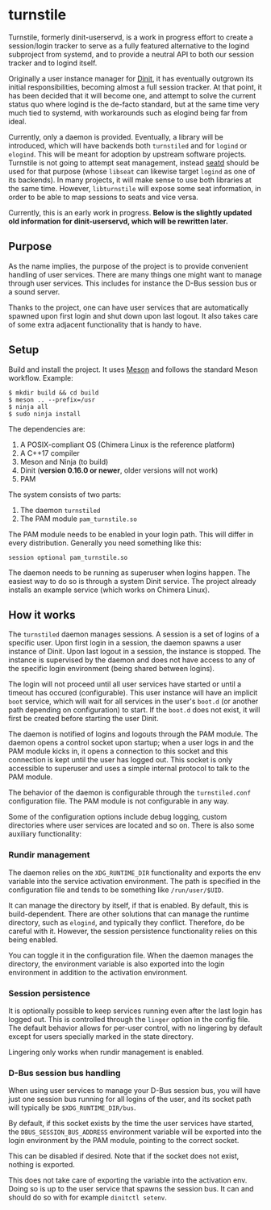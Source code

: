 # turnstile

Turnstile, formerly dinit-userservd, is a work in progress effort to create
a session/login tracker to serve as a fully featured alternative to the logind
subproject from systemd, and to provide a neutral API to both our session
tracker and to logind itself.

Originally a user instance manager for [Dinit](https://github.com/davmac314/dinit),
it has eventually outgrown its initial responsibilities, becoming almost a full
session tracker. At that point, it has been decided that it will become one, and
attempt to solve the current status quo where logind is the de-facto standard,
but at the same time very much tied to systemd, with workarounds such as elogind
being far from ideal.

Currently, only a daemon is provided. Eventually, a library will be introduced,
which will have backends both `turnstiled` and for `logind` or `elogind`. This
will be meant for adoption by upstream software projects. Turnstile is not going
to attempt seat management, instead [seatd](https://git.sr.ht/~kennylevinsen/seatd)
should be used for that purpose (whose `libseat` can likewise target `logind` as
one of its backends). In many projects, it will make sense to use both libraries
at the same time. However, `libturnstile` will expose some seat information, in
order to be able to map sessions to seats and vice versa.

Currently, this is an early work in progress. **Below is the slightly updated old
information for dinit-userservd, which will be rewritten later.**

## Purpose

As the name implies, the purpose of the project is to provide convenient
handling of user services. There are many things one might want to manage
through user services. This includes for instance the D-Bus session bus
or a sound server.

Thanks to the project, one can have user services that are automatically
spawned upon first login and shut down upon last logout. It also takes
care of some extra adjacent functionality that is handy to have.

## Setup

Build and install the project. It uses [Meson](https://mesonbuild.com/) and
follows the standard Meson workflow. Example:

```
$ mkdir build && cd build
$ meson .. --prefix=/usr
$ ninja all
$ sudo ninja install
```

The dependencies are:

1) A POSIX-compliant OS (Chimera Linux is the reference platform)
2) A C++17 compiler
3) Meson and Ninja (to build)
4) Dinit (**version 0.16.0 or newer**, older versions will not work)
5) PAM

The system consists of two parts:

1) The daemon `turnstiled`
2) The PAM module `pam_turnstile.so`

The PAM module needs to be enabled in your login path. This will differ in
every distribution. Generally you need something like this:

```
session optional pam_turnstile.so
```

The daemon needs to be running as superuser when logins happen. The easiest
way to do so is through a system Dinit service. The project already installs
an example service (which works on Chimera Linux).

## How it works

The `turnstiled` daemon manages sessions. A session is a set of logins
of a specific user. Upon first login in a session, the daemon spawns a user
instance of Dinit. Upon last logout in a session, the instance is stopped.
The instance is supervised by the daemon and does not have access to any
of the specific login environment (being shared between logins).

The login will not proceed until all user services have started or until
a timeout has occured (configurable). This user instance will have an
implicit `boot` service, which will wait for all services in the user's
`boot.d` (or another path depending on configuration) to start. If the
`boot.d` does not exist, it will first be created before starting the
user Dinit.

The daemon is notified of logins and logouts through the PAM module. The
daemon opens a control socket upon startup; when a user logs in and the PAM
module kicks in, it opens a connection to this socket and this connection
is kept until the user has logged out. This socket is only accessible to
superuser and uses a simple internal protocol to talk to the PAM module.

The behavior of the daemon is configurable through the `turnstiled.conf`
configuration file. The PAM module is not configurable in any way.

Some of the configuration options include debug logging, custom directories
where user services are located and so on. There is also some auxiliary
functionality:

### Rundir management

The daemon relies on the `XDG_RUNTIME_DIR` functionality and exports the env
variable into the service activation environment. The path is specified in
the configuration file and tends to be something like `/run/user/$UID`.

It can manage the directory by itself, if that is enabled. By default, this
is build-dependent. There are other solutions that can manage the runtime
directory, such as `elogind`, and typically they conflict. Therefore, do
be careful with it. However, the session persistence functionality relies
on this being enabled.

You can toggle it in the configuration file. When the daemon manages the
directory, the environment variable is also exported into the login
environment in addition to the activation environment.

### Session persistence

It is optionally possible to keep services running even after the last login
has logged out. This is controlled through the `linger` option in the config
file. The default behavior allows for per-user control, with no lingering by
default except for users specially marked in the state directory.

Lingering only works when rundir management is enabled.

### D-Bus session bus handling

When using user services to manage your D-Bus session bus, you will have just
one session bus running for all logins of the user, and its socket path will
typically be `$XDG_RUNTIME_DIR/bus`.

By default, if this socket exists by the time the user services have started,
the `DBUS_SESSION_BUS_ADDRESS` environment variable will be exported into
the login environment by the PAM module, pointing to the correct socket.

This can be disabled if desired. Note that if the socket does not exist,
nothing is exported.

This does not take care of exporting the variable into the activation env.
Doing so is up to the user service that spawns the session bus. It can and
should do so with for example `dinitctl setenv`.

